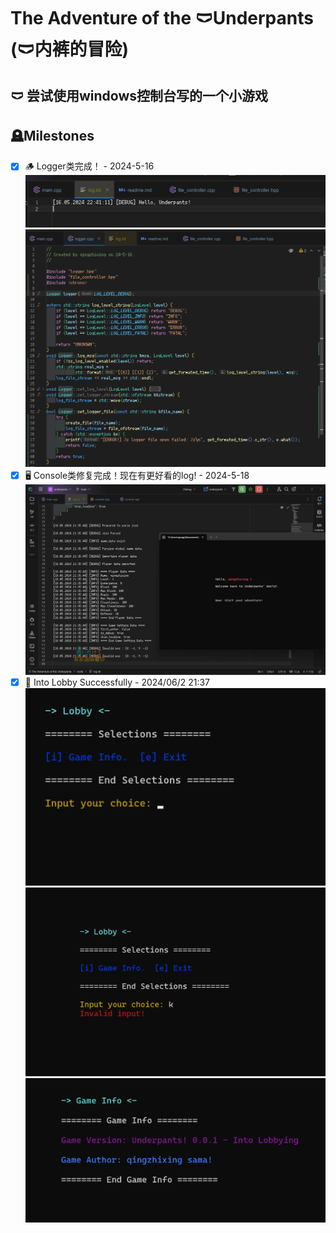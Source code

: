 # The Adventure of the 🩲Underpants (🩲内裤的冒险)

## 🩲 尝试使用windows控制台写的一个小游戏

## 🪦Milestones

- [x] 🪵 Logger类完成！ - 2024-5-16
  ![logger_write](./assets/imgs/logger_write-2024-5-16.png)
  ![logger_src](./assets/imgs/logger_src-2024-5-16.png)
- [x] 🖥️ Console类修复完成！现在有更好看的log! - 2024-5-18
  ![console fix better log](assets/imgs/Console_fixed-better_log-2024-5-18.png)
- [x] 🐳 Into Lobby Successfully - 2024/06/2 21:37
  ![lobby](./assets/imgs/lobby.png)
  ![lobby_invalid_input](./assets/imgs/lobby_invalid_input.png)
  ![lobby_game_info](./assets/imgs/lobby_game_info.png)